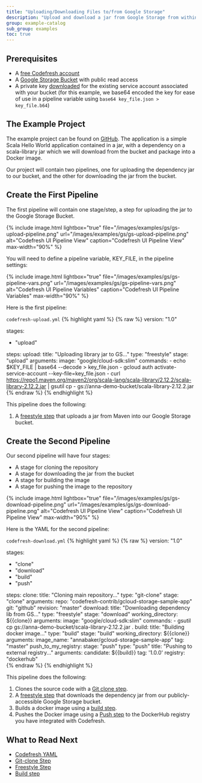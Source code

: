 ```yaml
---
title: "Uploading/Downloading Files to/from Google Storage"
description: "Upload and download a jar from Google Storage from within a pipeline"
group: example-catalog
sub_group: examples
toc: true
---
```


## Prerequisites

- A [free Codefresh account](https://codefresh.io/docs/docs/getting-started/create-a-codefresh-account/)
- A [Google Storage Bucket](https://cloud.google.com/storage/docs/creating-buckets) with public read access
- A private key [downloaded](https://cloud.google.com/storage/docs/authentication#gsutilauth) for the existing service account associated with your bucket (for this example, we base64 encoded the key for ease of use in a pipeline variable using `base64 key_file.json > key_file.b64`)

## The Example Project

The example project can be found on [GitHub](https://github.com/codefresh-contrib/gcloud-storage-sample-app.git).  The application is a simple Scala Hello World application contained in a jar, with a dependency on a scala-library jar which we will download from the bucket and package into a Docker image.

Our project will contain two pipelines, one for uploading the dependency jar to our bucket, and the other for downloading the jar from the bucket.

## Create the First Pipeline

The first pipeline will contain one stage/step, a step for uploading the jar to the Google Storage Bucket.

{% include image.html 
lightbox="true" 
file="/images/examples/gs/gs-upload-pipeline.png"
url="/images/examples/gs/gs-upload-pipeline.png"
alt="Codefresh UI Pipeline View"
caption="Codefresh UI Pipeline View"
max-width="90%"
%}

You will need to define a pipeline variable, KEY_FILE, in the pipeline settings:

{% include image.html 
lightbox="true" 
file="/images/examples/gs/gs-pipeline-vars.png"
url="/images/examples/gs/gs-pipeline-vars.png"
alt="Codefresh UI Pipeline Variables"
caption="Codefresh UI Pipeline Variables"
max-width="90%"
%}

Here is the first pipeline:

`codefresh-upload.yml`
{% highlight yaml %}
{% raw %}
version: "1.0"

stages:
  - "upload"

steps:
  upload:
    title: "Uploading library jar to GS..."
    type: "freestyle"
    stage: "upload"
    arguments:
      image: "google/cloud-sdk:slim"
      commands:
        - echo $KEY_FILE | base64 --decode > key_file.json
        - gcloud auth activate-service-account --key-file=key_file.json
        - curl https://repo1.maven.org/maven2/org/scala-lang/scala-library/2.12.2/scala-library-2.12.2.jar | gsutil cp - gs://anna-demo-bucket/scala-library-2.12.2.jar
{% endraw %}
{% endhighlight %}

This pipeline does the following:

1. A [freestyle step]({{site.baseurl}}/docs/pipelines/steps/freestyle/) that uploads a jar from Maven into our Google Storage bucket.

## Create the Second Pipeline

Our second pipeline will have four stages:

- A stage for cloning the repository
- A stage for downloading the jar from the bucket
- A stage for building the image
- A stage for pushing the image to the repository

{% include image.html 
lightbox="true" 
file="/images/examples/gs/gs-download-pipeline.png"
url="/images/examples/gs/gs-download-pipeline.png"
alt="Codefresh UI Pipeline View"
caption="Codefresh UI Pipeline View"
max-width="90%"
%}

Here is the YAML for the second pipeline:

`codefresh-download.yml`
{% highlight yaml %}
{% raw %}
version: "1.0"

stages:
  - "clone"
  - "download"
  - "build"
  - "push"

steps:
  clone:
    title: "Cloning main repository..."
    type: "git-clone"
    stage: "clone"
    arguments:
      repo: "codefresh-contrib/gcloud-storage-sample-app"
      git: "github"
      revision: "master"
  download:
    title: "Downloading dependency lib from GS..."
    type: "freestyle"
    stage: "download"
    working_directory: ${{clone}}
    arguments:
      image: "google/cloud-sdk:slim"
      commands:
        - gsutil cp gs://anna-demo-bucket/scala-library-2.12.2.jar .
  build:
    title: "Building docker image..."
    type: "build"
    stage: "build"
    working_directory: ${{clone}}
    arguments:
      image_name: "annabaker/gcloud-storage-sample-app"
      tag: "master"
  push_to_my_registry:
    stage: "push"
    type: "push"
    title: "Pushing to external registry..."
    arguments:
      candidate: ${{build}}
      tag: '1.0.0'
      registry: "dockerhub"  
{% endraw %}
{% endhighlight %}

This pipeline does the following:

1. Clones the source code with a [Git clone step]({{site.baseurl}}/docs/pipelines/steps/git-clone/).
2. A [freestyle step]({{site.baseurl}}/docs/pipelines/steps/freestyle/) that downloads the dependency jar from our publicly-accessible Google Storage bucket.
3. Builds a docker image using a [build step]({{site.baseurl}}/docs/pipelines/steps/build/).
4. Pushes the Docker image using a [Push step](https://codefresh.io/docs/docs/pipelines/steps/push/) to the DockerHub registry you have integrated with Codefresh.

## What to Read Next

- [Codefresh YAML]({{site.baseurl}}/docs/pipelines/what-is-the-codefresh-yaml/)
- [Git-clone Step]({{site.baseurl}}/docs/pipelines/steps/git-clone/)
- [Freestyle Step]({{site.baseurl}}/docs/pipelines/steps/freestyle/)
- [Build step]({{site.baseurl}}/docs/pipelines/steps/build/)

